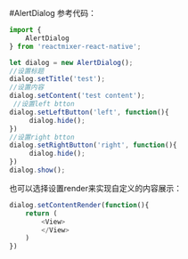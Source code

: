 #AlertDialog
参考代码：
```javascript
import {
    AlertDialog
} from 'reactmixer-react-native';

let dialog = new AlertDialog();
//设置标题
dialog.setTitle('test');
//设置内容
dialog.setContent('test content');
 //设置left btton
dialog.setLeftButton('left', function(){
     dialog.hide();
})
//设置right btton
dialog.setRightButton('right', function(){
     dialog.hide();
})
dialog.show();
```
也可以选择设置render来实现自定义的内容展示：
```javascript
dialog.setContentRender(function(){
    return (
        <View>
        </View>
    )
})
```
